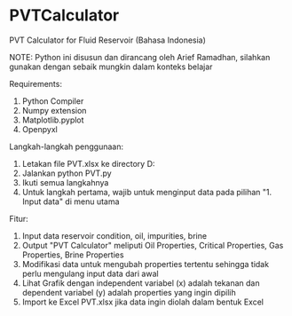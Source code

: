 # PVTCalculator
PVT Calculator for Fluid Reservoir (Bahasa Indonesia)

NOTE: Python ini disusun dan dirancang oleh Arief Ramadhan, silahkan gunakan dengan sebaik mungkin dalam konteks belajar

Requirements:
1. Python Compiler
2. Numpy extension
3. Matplotlib.pyplot
4. Openpyxl

Langkah-langkah penggunaan:
1. Letakan file PVT.xlsx ke directory D:
2. Jalankan python PVT.py
3. Ikuti semua langkahnya
4. Untuk langkah pertama, wajib untuk menginput data pada pilihan "1. Input data" di menu utama

Fitur:
1. Input data reservoir condition, oil, impurities, brine
2. Output "PVT Calculator" meliputi Oil Properties, Critical Properties, Gas Properties, Brine Properties
3. Modifikasi data untuk mengubah properties tertentu sehingga tidak perlu mengulang input data dari awal
4. Lihat Grafik dengan independent variabel (x) adalah tekanan dan dependent variabel (y) adalah properties yang ingin dipilih
5. Import ke Excel PVT.xlsx jika data ingin diolah dalam bentuk Excel
